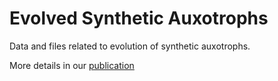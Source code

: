 # Evolved Synthetic Auxotrophs

Data and files related to evolution of synthetic auxotrophs. 

More details in our [publication](https://advances.sciencemag.org/content/7/27/eabf5851)
